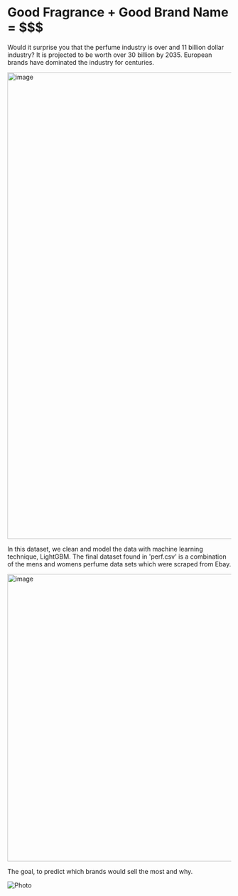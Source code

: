 # Good Fragrance + Good Brand Name = $$$
Would it surprise you that the perfume industry is over and 11 billion dollar industry? It is projected to be worth over 30 billion by 2035. European brands have dominated the industry for centuries.

<img width="1049" alt="image" src="https://github.com/user-attachments/assets/210f027c-1778-4e6e-a3d2-07082381f1dc" />

In this dataset, we clean and model the data with machine learning technique, LightGBM. The final dataset found in 'perf.csv' is a combination of the mens and womens perfume data sets which were scraped from Ebay.

<img width="646" alt="image" src="https://github.com/user-attachments/assets/b2ddc060-cd9f-4c2b-a81b-0e211efb13a3" />

The goal, to predict which brands would sell the most and why. 

![Photo](https://github.com/user-attachments/assets/0efe5199-72a0-4448-9474-bd08b9cb7b59)
